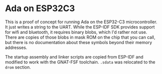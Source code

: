 # Ada on ESP32C3
This is a proof of concept for running Ada on the ESP32-C3 microcontroller. It just writes a string to the UART. While the ESP-IDF SDK provides support for wifi and bluetooth, it requires binary blobs, which I'd rather not use. There are copies of those blobs in mask ROM on the chip that you can call, but there is no documentation about these symbols beyond their memory addresses.

The startup assembly and linker scripts are copied from ESP-IDF and modified to work with the GNAT-FSF toolchain. `.sdata` was relocated to the `drom` section.
